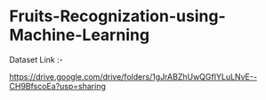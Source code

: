 # Fruits-Recognization-using-Machine-Learning

Dataset Link :-

https://drive.google.com/drive/folders/1gJrABZhUwQGfIYLuLNvE--CH9BfscoEa?usp=sharing
